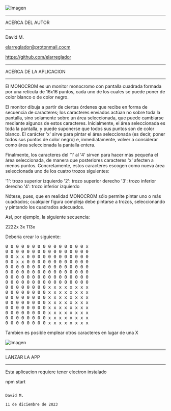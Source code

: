 ![Imagen](https://github.com/elarreglador/Monocrom-II/blob/main/CAPUTRAS/Social%20preview.png)


************************************
ACERCA DEL AUTOR
************************************

David M.

elarreglador@protonmail.cocm

https://github.com/elarreglador


************************************
ACERCA DE LA APLICACION
************************************
El MONOCROM es un monitor monocromo con pantalla cuadrada formada por una
retícula de 16x16 puntos, cada uno de los cuales se puede poner de color blanco o de
color negro.

El monitor dibuja a partir de ciertas órdenes que recibe en forma de secuencia de
caracteres; los caracteres enviados actúan no sobre toda la pantalla, sino solamente
sobre un área seleccionada, que puede cambiarse mediante algunos de estos caracteres.
Inicialmente, el área seleccionada es toda la pantalla, y puede suponerse que todos sus
puntos son de color blanco. El carácter 'x' sirve para pintar el área seleccionada (es
decir, poner todos sus puntos de color negro) e, inmediatamente, volver a considerar
como área seleccionada la pantalla entera.

Finalmente, los caracteres del '1' al '4' sirven para hacer más pequeña el área
seleccionada, de manera que posteriores caracteres 'x' afecten a menos puntos.
Concretamente, estos caracteres escogen como nueva área seleccionada uno de los
cuatro trozos siguientes:

'1': trozo superior izquierdo
'2': trozo superior derecho
'3': trozo inferior derecho
'4': trozo inferior izquierdo

Nótese, pues, que en realidad MONOCROM sólo permite pintar uno o más cuadrados;
cualquier figura compleja debe pintarse a trozos, seleccionando y pintando los
cuadrados adecuados.

Así, por ejemplo, la siguiente secuencia:

2222x
3x
113x

Debería crear lo siguiente:
<pre>
0 0 0 0 0 0 0 0 0 0 0 0 0 0 0 x
0 0 0 0 0 0 0 0 0 0 0 0 0 0 0 0
0 0 x x 0 0 0 0 0 0 0 0 0 0 0 0
0 0 x x 0 0 0 0 0 0 0 0 0 0 0 0
0 0 0 0 0 0 0 0 0 0 0 0 0 0 0 0
0 0 0 0 0 0 0 0 0 0 0 0 0 0 0 0
0 0 0 0 0 0 0 0 0 0 0 0 0 0 0 0
0 0 0 0 0 0 0 0 0 0 0 0 0 0 0 0
0 0 0 0 0 0 0 0 x x x x x x x x
0 0 0 0 0 0 0 0 x x x x x x x x
0 0 0 0 0 0 0 0 x x x x x x x x
0 0 0 0 0 0 0 0 x x x x x x x x
0 0 0 0 0 0 0 0 x x x x x x x x
0 0 0 0 0 0 0 0 x x x x x x x x
0 0 0 0 0 0 0 0 x x x x x x x x
0 0 0 0 0 0 0 0 x x x x x x x x
</pre>
Tambien es posible emplear otros caracteres en lugar de una X

![Imagen](https://github.com/elarreglador/Monocrom-II/blob/main/CAPUTRAS/Primera.png)


************************************
LANZAR LA APP 
************************************

Esta aplicacion requiere tener electron instalado

npm start



                                                                                            David M.
                                                                             11 de diciembre de 2023


